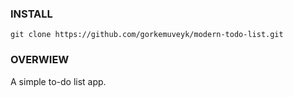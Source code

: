 ### INSTALL

```git
git clone https://github.com/gorkemuveyk/modern-todo-list.git
```

### OVERWIEW

A simple to-do list app.
